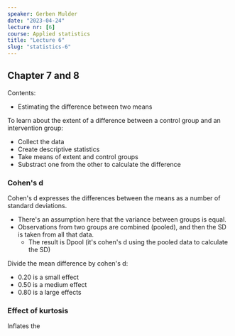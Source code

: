 ```yaml
---
speaker: Gerben Mulder
date: "2023-04-24"
lecture nr: [6]
course: Applied statistics
title: "Lecture 6"
slug: "statistics-6"
---
```


## Chapter 7 and 8

Contents:
- Estimating the difference between two means

To learn about the extent of a difference between a control group and an intervention group:
- Collect the data
- Create descriptive statistics
- Take means of extent and control groups
- Substract one from the other to calculate the difference

### Cohen's d

Cohen's d expresses the differences between the means as a number of standard deviations.
- There's an assumption here that the variance between groups is equal.
- Observations from two groups are combined (pooled), and then the SD is taken from all that data.
  - The result is Dpool (it's cohen's d using the pooled data to calculate the SD)
  
Divide the mean difference by cohen's d:
  - 0.20 is a small effect
  - 0.50 is a medium effect
  - 0.80 is a large effects

### Effect of kurtosis

Inflates the 

